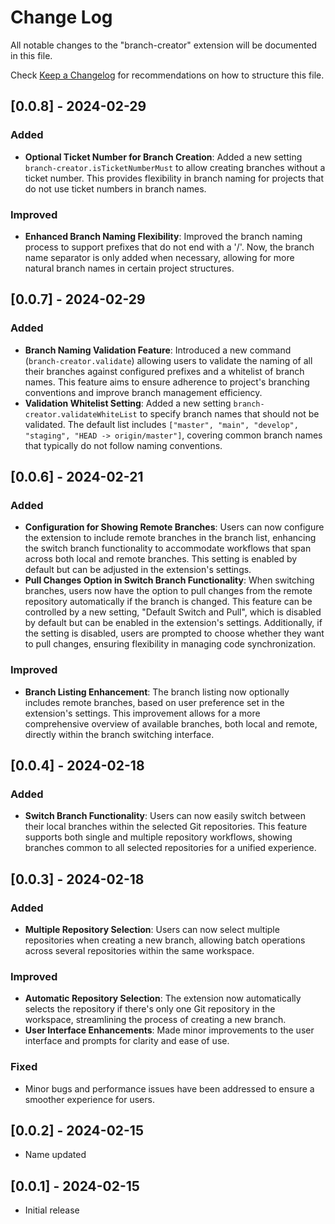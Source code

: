 # Change Log

All notable changes to the "branch-creator" extension will be documented in this file.

Check [Keep a Changelog](http://keepachangelog.com/) for recommendations on how to structure this file.

## [0.0.8] - 2024-02-29

### Added
- **Optional Ticket Number for Branch Creation**: Added a new setting `branch-creator.isTicketNumberMust` to allow creating branches without a ticket number. This provides flexibility in branch naming for projects that do not use ticket numbers in branch names.

### Improved
- **Enhanced Branch Naming Flexibility**: Improved the branch naming process to support prefixes that do not end with a '/'. Now, the branch name separator is only added when necessary, allowing for more natural branch names in certain project structures.

## [0.0.7] - 2024-02-29

### Added
- **Branch Naming Validation Feature**: Introduced a new command (`branch-creator.validate`) allowing users to validate the naming of all their branches against configured prefixes and a whitelist of branch names. This feature aims to ensure adherence to project's branching conventions and improve branch management efficiency.
- **Validation Whitelist Setting**: Added a new setting `branch-creator.validateWhiteList` to specify branch names that should not be validated. The default list includes `["master", "main", "develop", "staging", "HEAD -> origin/master"]`, covering common branch names that typically do not follow naming conventions.


## [0.0.6] - 2024-02-21

### Added
- **Configuration for Showing Remote Branches**: Users can now configure the extension to include remote branches in the branch list, enhancing the switch branch functionality to accommodate workflows that span across both local and remote branches. This setting is enabled by default but can be adjusted in the extension's settings.
- **Pull Changes Option in Switch Branch Functionality**: When switching branches, users now have the option to pull changes from the remote repository automatically if the branch is changed. This feature can be controlled by a new setting, "Default Switch and Pull", which is disabled by default but can be enabled in the extension's settings. Additionally, if the setting is disabled, users are prompted to choose whether they want to pull changes, ensuring flexibility in managing code synchronization.

### Improved
- **Branch Listing Enhancement**: The branch listing now optionally includes remote branches, based on user preference set in the extension's settings. This improvement allows for a more comprehensive overview of available branches, both local and remote, directly within the branch switching interface.

## [0.0.4] - 2024-02-18

### Added
- **Switch Branch Functionality**: Users can now easily switch between their local branches within the selected Git repositories. This feature supports both single and multiple repository workflows, showing branches common to all selected repositories for a unified experience.

## [0.0.3] - 2024-02-18

### Added
- **Multiple Repository Selection**: Users can now select multiple repositories when creating a new branch, allowing batch operations across several repositories within the same workspace.

### Improved
- **Automatic Repository Selection**: The extension now automatically selects the repository if there's only one Git repository in the workspace, streamlining the process of creating a new branch.
- **User Interface Enhancements**: Made minor improvements to the user interface and prompts for clarity and ease of use.

### Fixed
- Minor bugs and performance issues have been addressed to ensure a smoother experience for users.

## [0.0.2] - 2024-02-15

- Name updated

## [0.0.1] - 2024-02-15

- Initial release
